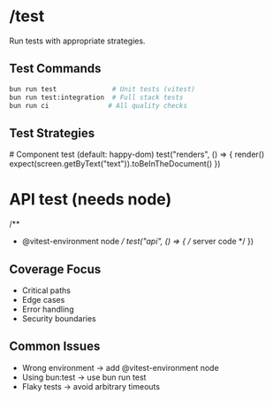 # /test

Run tests with appropriate strategies.

## Test Commands

```bash
bun run test              # Unit tests (vitest)
bun run test:integration  # Full stack tests
bun run ci               # All quality checks
```

## Test Strategies

<example>
# Component test (default: happy-dom)
test("renders", () => {
  render(<Component />)
  expect(screen.getByText("text")).toBeInTheDocument()
})

# API test (needs node)

/\*\*

- @vitest-environment node _/ test("api", () => { /_ server code \*/ })
  </example>

## Coverage Focus

- Critical paths
- Edge cases
- Error handling
- Security boundaries

## Common Issues

- Wrong environment → add @vitest-environment node
- Using bun:test → use bun run test
- Flaky tests → avoid arbitrary timeouts
